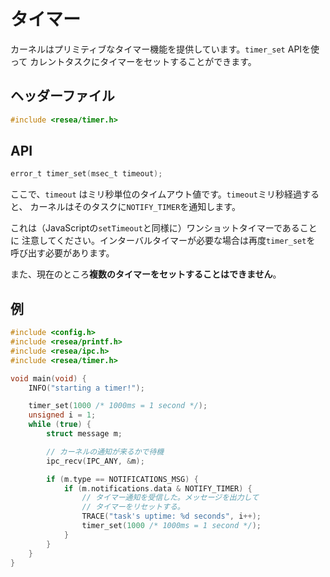# タイマー

カーネルはプリミティブなタイマー機能を提供しています。`timer_set` APIを使って
カレントタスクにタイマーをセットすることができます。


## ヘッダーファイル

```c
#include <resea/timer.h>
```

## API

```c
error_t timer_set(msec_t timeout);
```

ここで、`timeout` はミリ秒単位のタイムアウト値です。`timeout`ミリ秒経過すると、
カーネルはそのタスクに`NOTIFY_TIMER`を通知します。

これは（JavaScriptの`setTimeout`と同様に）ワンショットタイマーであることに
注意してください。インターバルタイマーが必要な場合は再度`timer_set`を
呼び出す必要があります。

また、現在のところ**複数のタイマーをセットすることはできません**。

## 例

```c
#include <config.h>
#include <resea/printf.h>
#include <resea/ipc.h>
#include <resea/timer.h>

void main(void) {
    INFO("starting a timer!");

    timer_set(1000 /* 1000ms = 1 second */);
    unsigned i = 1;
    while (true) {
        struct message m;

        // カーネルの通知が来るかで待機
        ipc_recv(IPC_ANY, &m);

        if (m.type == NOTIFICATIONS_MSG) {
            if (m.notifications.data & NOTIFY_TIMER) {
                // タイマー通知を受信した。メッセージを出力して
                // タイマーをリセットする。
                TRACE("task's uptime: %d seconds", i++);
                timer_set(1000 /* 1000ms = 1 second */);
            }
        }
    }
}
```
